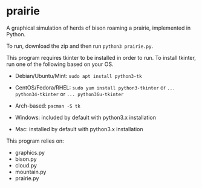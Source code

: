 # prairie
A graphical simulation of herds of bison roaming a prairie, implemented in Python.

To run, download the zip and then run `python3 prairie.py`.

This program requires tkinter to be installed in order to run.
To install tkinter, run one of the following based on your OS. 
- Debian/Ubuntu/Mint: `sudo apt install python3-tk`
- CentOS/Fedora/RHEL: `sudo yum install python3-tkinter` or `... python34-tkinter` or `... python36u-tkinter`
- Arch-based: `pacman -S tk`

- Windows: included by default with python3.x installation
- Mac: installed by default with python3.x installation

This program relies on:
- graphics.py
- bison.py
- cloud.py
- mountain.py
- prairie.py

